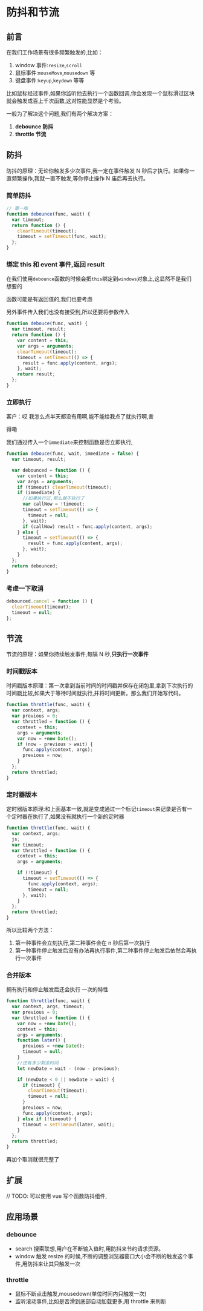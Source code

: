 # 防抖和节流

## 前言

在我们工作场景有很多频繁触发的,比如：

1. window 事件:`resize`,`scroll`
2. 鼠标事件:`mouseMove`,`mousedown` 等
3. 键盘事件:`keyup`,`keydown` 等等

比如鼠标经过事件,如果你监听他去执行一个函数回调,你会发现一个鼠标滑过区块就会触发成百上千次函数,这对性能显然是个考验。

一般为了解决这个问题,我们有两个解决方案：

1. **debounce 防抖**
2. **throttle 节流**

## 防抖

防抖的原理：无论你触发多少次事件,我一定在事件触发 N 秒后才执行。如果你一直频繁操作,我就一直不触发,等你停止操作 N 庙后再去执行。

### 简单防抖

```js
// 第一版
function debounce(func, wait) {
  var timeout;
  return function () {
    clearTimeout(timeout);
    timeout = setTimeout(func, wait);
  };
}
```

### 绑定 this 和 event 事件,返回 result

在我们使用`debounce`函数的时候会把`this`绑定到`windows`对象上,这显然不是我们想要的

函数可能是有返回值的,我们也要考虑

另外事件传入我们也没有接受到,所以还要将参数传入

```js
function debouce(func, wait) {
  var timeout, result;
  return function () {
    var content = this;
    var args = arguments;
    clearTimeout(timeout);
    timeout = setTimeout(() => {
      result = func.apply(content, args);
    }, wait);
    return result;
  };
}
```

### 立即执行

客户：哎 我怎么点半天都没有用啊,能不能给我点了就执行啊,害

得嘞

我们通过传入一个`immediate`来控制函数是否立即执行,

```js
function debouce(func, wait, immediate = false) {
  var timeout, result;

  var debounced = function () {
    var content = this;
    var args = arguments;
    if (timeout) clearTimeout(timeout);
    if (immediate) {
      //如果执行过,那么就不执行了
      var callNow = !timeout;
      timeout = setTimeout(() => {
        timeout = null;
      }, wait);
      if (callNow) result = func.apply(content, args);
    } else {
      timeout = setTimeout(() => {
        result = func.apply(content, args);
      }, wait);
    }
  };
  return debounced;
}
```

### 考虑一下取消

```js
debounced.cancel = function () {
  clearTimeout(timeout);
  timeout = null;
};
```

## 节流

节流的原理：如果你持续触发事件,每隔 N 秒,**只执行一次事件**

### 时间戳版本

时间戳版本原理：第一次拿到当前时间的时间戳并保存在闭包里,拿到下次执行的时间戳比较,如果大于等待时间就执行,并将时间更新。那么我们开始写代码。

```js
function throttle(func, wait) {
  var context, args;
  var previous = 0;
  var throttled = function () {
    context = this;
    args = arguments;
    var now = +new Date();
    if (now - previous > wait) {
      func.apply(context, args);
      previous = now;
    }
  };
  return throttled;
}
```

### 定时器版本

定时器版本原理:和上面基本一致,就是变成通过一个标记`timeout`来记录是否有一个定时器在执行了,如果没有就执行一个新的定时器

```js
function throttle(func, wait) {
  var context, args;
  js;
  var timeout;
  var throttled = function () {
    context = this;
    args = arguments;

    if (!timeout) {
      timeout = setTimeout(() => {
        func.apply(context, args);
        timeout = null;
      }, wait);
    }
  };
  return throttled;
}
```

所以比较两个方法：

1. 第一种事件会立刻执行,第二种事件会在 n 秒后第一次执行
2. 第一种事件停止触发后没有办法再执行事件,第二种事件停止触发后依然会再执行一次事件

### 合并版本

拥有执行和停止触发后还会执行 一次的特性

```js
function throttle(func, wait) {
  var context, args, timeout;
  var previous = 0;
  var throttled = function () {
    var now = +new Date();
    context = this;
    args = arguments;
    function later() {
      previous = +new Date();
      timeout = null;
    }
    //还有多少剩余时间
    let newDate = wait - (now - previous);

    if (newDate < 0 || newDate > wait) {
      if (timeout) {
        clearTimeout(timeout);
        timeout = null;
      }
      previous = now;
      func.apply(context, args);
    } else if (!timeout) {
      timeout = setTimeout(later, wait);
    }
  };
  return throttled;
}
```

再加个取消就很完整了

## 扩展

// TODO:
可以使用 vue 写个函数防抖组件,

## 应用场景

### debounce

- search 搜索联想,用户在不断输入值时,用防抖来节约请求资源。
- window 触发 resize 的时候,不断的调整浏览器窗口大小会不断的触发这个事件,用防抖来让其只触发一次

### throttle

- 鼠标不断点击触发,mousedown(单位时间内只触发一次)
- 监听滚动事件,比如是否滑到底部自动加载更多,用 throttle 来判断
